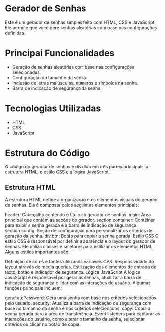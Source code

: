 # Gerador de Senhas 
Este é um gerador de senhas simples feito com HTML, CSS e JavaScript. Ele permite que você gere senhas aleatórias com base nas configurações definidas.

# Principai Funcionalidades
- Geração de senhas aleatórias com base nas configurações selecionadas.
- Configuração do tamanho da senha.
- Inclusão de letras maiúsculas, números e símbolos na senha.
- Barra de indicação de segurança da senha.

# Tecnologias Utilizadas
- HTML
- CSS
- JavaScript

# Estrutura do Código
O código do gerador de senhas é dividido em três partes principais: a estrutura HTML, o estilo CSS e a lógica JavaScript.

## Estrutura HTML
A estrutura HTML define a organização e os elementos visuais do gerador de senhas. Ela é composta pelos seguintes elementos principais:

header: Cabeçalho contendo o título do gerador de senhas.
main: Área principal que contém as seções do gerador.
section.container: Contêiner para exibir a senha gerada e a barra de indicação de segurança.
section.config: Seção de configuração para personalizar os critérios de geração da senha.
div.btn: Botão para copiar a senha gerada.
Estilo CSS
O estilo CSS é responsável por definir a aparência e o layout do gerador de senhas. Ele utiliza classes e seletores para estilizar os elementos HTML. Alguns estilos importantes são:

Definição de cores e fontes utilizando variáveis CSS.
Responsividade do layout através de media queries.
Estilização dos elementos de entrada de texto, botão e indicador de segurança.
Lógica JavaScript
A lógica JavaScript é responsável por gerar as senhas, atualizar a barra de indicação de segurança e lidar com as interações do usuário. Algumas funções principais incluem:

generatePassword: Gera uma senha com base nos critérios selecionados pelo usuário.
security: Atualiza a barra de indicação de segurança com base no tamanho da senha e nos critérios selecionados.
copy: Copia a senha gerada para a área de transferência.
Event listeners para capturar as interações do usuário, como alterar o tamanho da senha, selecionar critérios ou clicar no botão de cópia.
